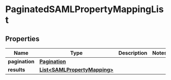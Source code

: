 

# PaginatedSAMLPropertyMappingList


## Properties

| Name | Type | Description | Notes |
|------------ | ------------- | ------------- | -------------|
|**pagination** | [**Pagination**](Pagination.md) |  |  |
|**results** | [**List&lt;SAMLPropertyMapping&gt;**](SAMLPropertyMapping.md) |  |  |




